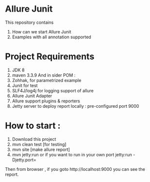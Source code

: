 # Allure Junit
This repository contains 
1. How can we start Allure Junit
2. Examples with all annotation supported

# Project Requirements
1. JDK 8
2. maven 3.3.9
And in sider POM : 
3. Zohhak, for parametrized example
4. Junit for test
5. SLF4J/log4j for logging support of allure
6. Allure Junit Adapter
7. Allure support plugins & reporters 
8. Jetty server to deploy report locally : pre-configured port 9000 

# How to start :
1. Download this project
2. mvn clean test [for testing]
3. mvn site [make allure report]
4. mvn jetty:run 
or if you want to run in your own port 
jetty:run -Djetty.port=<port>

Then from browser , if you goto http://localhost:9000 you can see the report. 